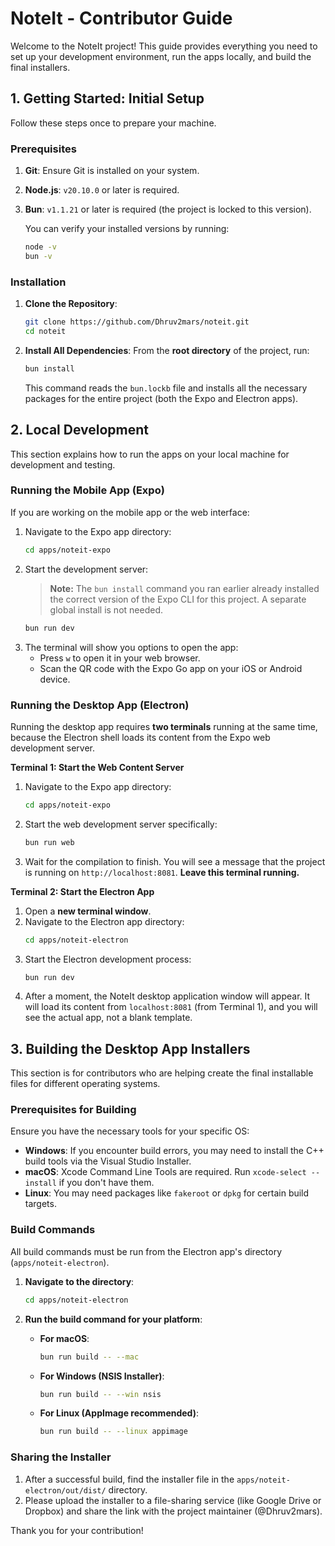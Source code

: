 # NoteIt - Contributor Guide

Welcome to the NoteIt project! This guide provides everything you need to set up your development environment, run the apps locally, and build the final installers.

## 1. Getting Started: Initial Setup

Follow these steps once to prepare your machine.

### Prerequisites

1.  **Git**: Ensure Git is installed on your system.
2.  **Node.js**: `v20.10.0` or later is required.
3.  **Bun**: `v1.1.21` or later is required (the project is locked to this version).

    You can verify your installed versions by running:
    ```sh
    node -v
    bun -v
    ```

### Installation

1.  **Clone the Repository**:
    ```bash
    git clone https://github.com/Dhruv2mars/noteit.git
    cd noteit
    ```

2.  **Install All Dependencies**:
    From the **root directory** of the project, run:
    ```bash
    bun install
    ```
    This command reads the `bun.lockb` file and installs all the necessary packages for the entire project (both the Expo and Electron apps).

## 2. Local Development

This section explains how to run the apps on your local machine for development and testing.

### Running the Mobile App (Expo)

If you are working on the mobile app or the web interface:

1.  Navigate to the Expo app directory:
    ```bash
    cd apps/noteit-expo
    ```
2.  Start the development server:
    > **Note:** The `bun install` command you ran earlier already installed the correct version of the Expo CLI for this project. A separate global install is not needed.
    ```bash
    bun run dev
    ```
3.  The terminal will show you options to open the app:
    *   Press `w` to open it in your web browser.
    *   Scan the QR code with the Expo Go app on your iOS or Android device.

### Running the Desktop App (Electron)

Running the desktop app requires **two terminals** running at the same time, because the Electron shell loads its content from the Expo web development server.

**Terminal 1: Start the Web Content Server**

1.  Navigate to the Expo app directory:
    ```bash
    cd apps/noteit-expo
    ```
2.  Start the web development server specifically:
    ```bash
    bun run web
    ```
3.  Wait for the compilation to finish. You will see a message that the project is running on `http://localhost:8081`. **Leave this terminal running.**

**Terminal 2: Start the Electron App**

1.  Open a **new terminal window**.
2.  Navigate to the Electron app directory:
    ```bash
    cd apps/noteit-electron
    ```
3.  Start the Electron development process:
    ```bash
    bun run dev
    ```
4.  After a moment, the NoteIt desktop application window will appear. It will load its content from `localhost:8081` (from Terminal 1), and you will see the actual app, not a blank template.

## 3. Building the Desktop App Installers

This section is for contributors who are helping create the final installable files for different operating systems.

### Prerequisites for Building

Ensure you have the necessary tools for your specific OS:

*   **Windows**: If you encounter build errors, you may need to install the C++ build tools via the Visual Studio Installer.
*   **macOS**: Xcode Command Line Tools are required. Run `xcode-select --install` if you don't have them.
*   **Linux**: You may need packages like `fakeroot` or `dpkg` for certain build targets.

### Build Commands

All build commands must be run from the Electron app's directory (`apps/noteit-electron`).

1.  **Navigate to the directory**:
    ```bash
    cd apps/noteit-electron
    ```
2.  **Run the build command for your platform**:

    *   **For macOS**:
        ```bash
        bun run build -- --mac
        ```

    *   **For Windows (NSIS Installer)**:
        ```bash
        bun run build -- --win nsis
        ```

    *   **For Linux (AppImage recommended)**:
        ```bash
        bun run build -- --linux appimage
        ```

### Sharing the Installer

1.  After a successful build, find the installer file in the `apps/noteit-electron/out/dist/` directory.
2.  Please upload the installer to a file-sharing service (like Google Drive or Dropbox) and share the link with the project maintainer (@Dhruv2mars).

Thank you for your contribution!
